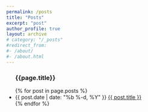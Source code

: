 ```yaml
---
permalink: /posts
title: "Posts"
excerpt: "post"
author_profile: true
layout: archive
# category: "/_posts"
#redirect_from:
#- /about/
#- /about.html
---
```


<ul class="posts">
    <h3>{{page.title}}</h3>
  {% for post in page.posts %}
    <li>
      <span class="post-date">{{ post.date | date: "%b %-d, %Y" }}</span>
      <a class="post-link" href="{{ post.url | relative_url }}">{{ post.title }}</a>
    </li>
  {% endfor %}
</ul>
